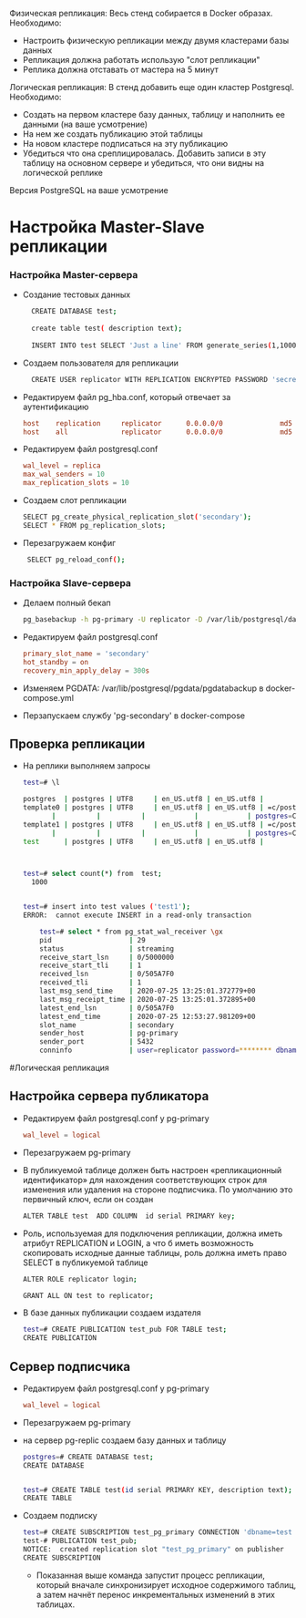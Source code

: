 
Физическая репликация:
Весь стенд собирается в Docker образах. Необходимо:
- Настроить физическую репликации между двумя кластерами базы данных
- Репликация должна работать использую "слот репликации"
- Реплика должна отставать от мастера на 5 минут

Логическая репликация:
В стенд добавить еще один кластер Postgresql. Необходимо:
- Создать на первом кластере базу данных, таблицу и наполнить ее данными (на ваше усмотрение)
- На нем же создать публикацию этой таблицы
- На новом кластере подписаться на эту публикацию
- Убедиться что она среплицировалась. Добавить записи в эту таблицу на основном сервере и убедиться, что они видны на логической реплике

Версия PostgreSQL на ваше усмотрение




# Настройка Master-Slave репликации
### Настройка Master-сервера 
 
 - Создание тестовых данных
     ```sh
       CREATE DATABASE test;
       
       create table test( description text);
       
       INSERT INTO test SELECT 'Just a line' FROM generate_series(1,1000);
      ```

- Создаем пользователя для репликации
  ```sh
    CREATE USER replicator WITH REPLICATION ENCRYPTED PASSWORD 'secret';
  ```

- Редактируем файл pg_hba.conf, который отвечает за аутентификацию

    ```pg_hba.conf
    host    replication     replicator      0.0.0.0/0              md5
    host    all             replicator      0.0.0.0/0              md5
  
    ```
- Редактируем файл postgresql.conf

     ```postgresql.conf
    wal_level = replica
    max_wal_senders = 10
    max_replication_slots = 10
    ```

- Создаем слот репликации

    ```sh
    SELECT pg_create_physical_replication_slot('secondary');
    SELECT * FROM pg_replication_slots;
  ```
  
 - Перезагружаем конфиг
   ```sh
    SELECT pg_reload_conf();
    ```
  
### Настройка Slave-сервера
  
  - Делаем полный бекап 
      ```sh
      pg_basebackup -h pg-primary -U replicator -D /var/lib/postgresql/data -Fp -Xs -P -R
       ```
 - Редактируем файл postgresql.conf
    
     ```postgresql.conf
    primary_slot_name = 'secondary'
    hot_standby = on
    recovery_min_apply_delay = 300s
    ```

- Изменяем  PGDATA: /var/lib/postgresql/pgdata/pgdatabackup в docker-compose.yml

- Перзапускаем службу 'pg-secondary' в docker-compose

## Проверка репликации

- На реплики выполняем запросы
    ```sh
    test=# \l
    
    postgres  | postgres | UTF8     | en_US.utf8 | en_US.utf8 | 
    template0 | postgres | UTF8     | en_US.utf8 | en_US.utf8 | =c/postgres          +
           |          |          |            |            | postgres=CTc/postgres
    template1 | postgres | UTF8     | en_US.utf8 | en_US.utf8 | =c/postgres          +
           |          |          |            |            | postgres=CTc/postgres
    test      | postgres | UTF8     | en_US.utf8 | en_US.utf8 | 
    
    
    
    test=# select count(*) from  test;
      1000
    
    
    test=# insert into test values ('test1');
    ERROR:  cannot execute INSERT in a read-only transaction
    ```

    ```sh
        test=# select * from pg_stat_wal_receiver \gx
        pid                   | 29
        status                | streaming
        receive_start_lsn     | 0/5000000
        receive_start_tli     | 1
        received_lsn          | 0/505A7F0
        received_tli          | 1
        last_msg_send_time    | 2020-07-25 13:25:01.372779+00
        last_msg_receipt_time | 2020-07-25 13:25:01.372895+00
        latest_end_lsn        | 0/505A7F0
        latest_end_time       | 2020-07-25 12:53:27.981209+00
        slot_name             | secondary
        sender_host           | pg-primary
        sender_port           | 5432
        conninfo              | user=replicator password=******** dbname=replication host=pg-primary port=5432 fallback_application_name=walreceiver sslmode=prefer sslcompression=0 gssencmode=prefer krbsrvname=postgres target_session_attrs=any
    ```
  
 #Логическая репликация
  
 ## Настройка сервера публикатора
  
  - Редактируем файл postgresql.conf у pg-primary
        
     ```postgresql.conf
     wal_level = logical
      ```
 - Перезагружаем pg-primary
 
 - В публикуемой таблице должен быть настроен «репликационный идентификатор» 
 для нахождения соответствующих строк для изменения или удаления на стороне подписчика.
  По умолчанию это первичный ключ, если он создан
 
     ```sh
    ALTER TABLE test  ADD COLUMN  id serial PRIMARY key;
     ```
   
  - Роль, используемая для подключения репликации, должна иметь атрибут REPLICATION и LOGIN, 
  а что б  иметь возможность скопировать исходные данные таблицы, роль должна иметь право SELECT в публикуемой таблице
  
      ```sh
      ALTER ROLE replicator login;
    
      GRANT ALL ON test to replicator;
    ```
    
 -  В базе данных публикации создаем издателя
     ```sh
     test=# CREATE PUBLICATION test_pub FOR TABLE test;
     CREATE PUBLICATION
     ```
## Сервер подписчика

  - Редактируем файл postgresql.conf у pg-primary
        
     ```postgresql.conf
     wal_level = logical
      ```
 - Перезагружаем pg-primary

  - на сервер pg-replic создаем базу данных и таблицу
    
     ```sh
    postgres=# CREATE DATABASE test;
    CREATE DATABASE
    
    
    test=# CREATE TABLE test(id serial PRIMARY KEY, description text);
    CREATE TABLE
    ```
  
  - Создаем подписку
  
      ```sh
      test=# CREATE SUBSCRIPTION test_pg_primary CONNECTION 'dbname=test host=''pg-primary'' port=5432 user=replicator password=secret' 
      test-# PUBLICATION test_pub;
      NOTICE:  created replication slot "test_pg_primary" on publisher
      CREATE SUBSCRIPTION
     ```
    - Показанная выше команда запустит процесс репликации, который вначале синхронизирует исходное содержимого таблиц, а затем начнёт перенос инкрементальных изменений в этих таблицах.